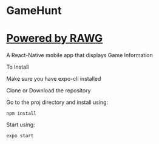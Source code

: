 # GameHunt
# [Powered by RAWG](https://rawg.io/)


  A React-Native mobile app that displays Game Information
  
  To Install
  
  Make sure you have expo-cli installed
  
  Clone or Download the repository
  
  Go to the proj directory and install using:
  
  ```npm install```
  
  Start using:
  
  ```expo start```
  
